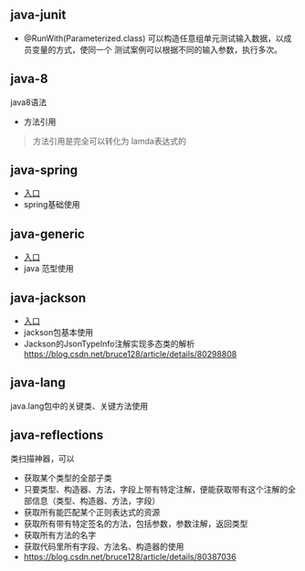 ## java-junit
- @RunWith(Parameterized.class) 可以构造任意组单元测试输入数据，以成员变量的方式，使同一个
测试案例可以根据不同的输入参数，执行多次。

## java-8
java8语法
- 方法引用
> 方法引用是完全可以转化为 lamda表达式的

## java-spring
- [入口](java-spring)
- spring基础使用


## java-generic
- [入口](java-generic)
- java 范型使用

## java-jackson
- [入口](java-jackson)
- jackson包基本使用
- Jackson的JsonTypeInfo注解实现多态类的解析  https://blog.csdn.net/bruce128/article/details/80298808

## java-lang
java.lang包中的关键类、关键方法使用

## java-reflections
类扫描神器，可以
- 获取某个类型的全部子类
- 只要类型、构造器、方法，字段上带有特定注解，便能获取带有这个注解的全部信息（类型、构造器、方法，字段）
- 获取所有能匹配某个正则表达式的资源
- 获取所有带有特定签名的方法，包括参数，参数注解，返回类型
- 获取所有方法的名字
- 获取代码里所有字段、方法名、构造器的使用
- https://blog.csdn.net/bruce128/article/details/80387036
